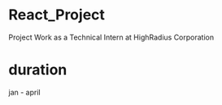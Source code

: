 # React_Project
Project Work as a Technical Intern at HighRadius Corporation

# duration
jan - april
